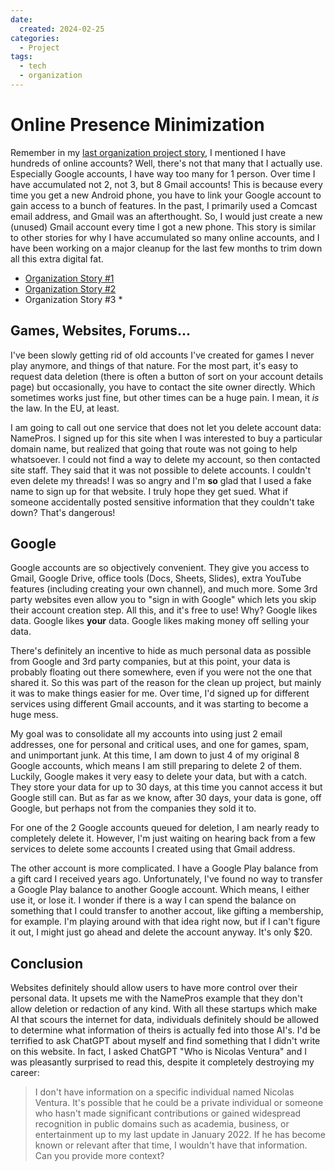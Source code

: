 ```yaml
---
date:
  created: 2024-02-25
categories:
  - Project
tags:
  - tech
  - organization
---
```

# Online Presence Minimization

Remember in my [last organization project story](./2024-02-18-passwords.md), I mentioned I have hundreds of online accounts? Well, there's not that many that I actually use. Especially Google accounts, I have way too many for 1 person. Over time I have accumulated not 2, not 3, but 8 Gmail accounts! This is because every time you get a new Android phone, you have to link your Google account to gain access to a bunch of features. In the past, I primarily used a Comcast email address, and Gmail was an afterthought. So, I would just create a new (unused) Gmail account every time I got a new phone. This story is similar to other stories for why I have accumulated so many online accounts, and I have been working on a major cleanup for the last few months to trim down all this extra digital fat.

<!-- more -->

- [Organization Story #1](./2024-02-11-backup.md)
- [Organization Story #2](./2024-02-18-passwords.md)
- Organization Story #3 \*

## Games, Websites, Forums...

I've been slowly getting rid of old accounts I've created for games I never play anymore, and things of that nature. For the most part, it's easy to request data deletion (there is often a button of sort on your account details page) but occasionally, you have to contact the site owner directly. Which sometimes works just fine, but other times can be a huge pain. I mean, it *is* the law. In the EU, at least.

I am going to call out one service that does not let you delete account data: NamePros. I signed up for this site when I was interested to buy a particular domain name, but realized that going that route was not going to help whatsoever. I could not find a way to delete my account, so then contacted site staff. They said that it was not possible to delete accounts. I couldn't even delete my threads! I was so angry and I'm **so** glad that I used a fake name to sign up for that website. I truly hope they get sued. What if someone accidentally posted sensitive information that they couldn't take down? That's dangerous!

## Google

Google accounts are so objectively convenient. They give you access to Gmail, Google Drive, office tools (Docs, Sheets, Slides), extra YouTube features (including creating your own channel), and much more. Some 3rd party websites even allow you to "sign in with Google" which lets you skip their account creation step. All this, and it's free to use! Why? Google likes data. Google likes **your** data. Google likes making money off selling your data.

There's definitely an incentive to hide as much personal data as possible from Google and 3rd party companies, but at this point, your data is probably floating out there somewhere, even if you were not the one that shared it. So this was part of the reason for the clean up project, but mainly it was to make things easier for me. Over time, I'd signed up for different services using different Gmail accounts, and it was starting to become a huge mess.

My goal was to consolidate all my accounts into using just 2 email addresses, one for personal and critical uses, and one for games, spam, and unimportant junk. At this time, I am down to just 4 of my original 8 Google accounts, which means I am still preparing to delete 2 of them. Luckily, Google makes it very easy to delete your data, but with a catch. They store your data for up to 30 days, at this time you cannot access it but Google still can. But as far as we know, after 30 days, your data is gone, off Google, but perhaps not from the companies they sold it to.

For one of the 2 Google accounts queued for deletion, I am nearly ready to completely delete it. However, I'm just waiting on hearing back from a few services to delete some accounts I created using that Gmail address.

The other account is more complicated. I have a Google Play balance from a gift card I received years ago. Unfortunately, I've found no way to transfer a Google Play balance to another Google account. Which means, I either use it, or lose it. I wonder if there is a way I can spend the balance on something that I could transfer to another accout, like gifting a membership, for example. I'm playing around with that idea right now, but if I can't figure it out, I might just go ahead and delete the account anyway. It's only $20.

## Conclusion

Websites definitely should allow users to have more control over their personal data. It upsets me with the NamePros example that they don't allow deletion or redaction of any kind. With all these startups which make AI that scours the internet for data, individuals definitely should be allowed to determine what information of theirs is actually fed into those AI's. I'd be terrified to ask ChatGPT about myself and find something that I didn't write on this website. In fact, I asked ChatGPT "Who is Nicolas Ventura" and I was pleasantly surprised to read this, despite it completely destroying my career:

> I don't have information on a specific individual named Nicolas Ventura. It's possible that he could be a private individual or someone who hasn't made significant contributions or gained widespread recognition in public domains such as academia, business, or entertainment up to my last update in January 2022. If he has become known or relevant after that time, I wouldn't have that information. Can you provide more context?